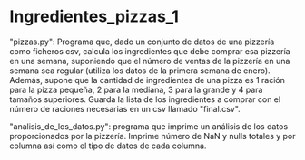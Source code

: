 # Ingredientes_pizzas_1

"pizzas.py": Programa que, dado un conjunto de datos de una pizzería como ficheros csv, calcula los ingredientes que debe comprar esa pizzería en una semana, suponiendo que el número de ventas de la pizzería en una semana sea regular (utiliza los datos de la primera semana de enero). Además, supone que la cantidad de ingredientes de una pizza es 1 ración para la pizza pequeña, 2 para la mediana, 3 para la grande y 4 para tamaños superiores. Guarda la lista de los ingredientes a comprar con el número de raciones necesarias en un csv llamado "final.csv".

"analisis_de_los_datos.py": programa que imprime un análisis de los datos proporcionados por la pizzería. Imprime número de NaN y nulls totales y por columna así como el
tipo de datos de cada columna.
